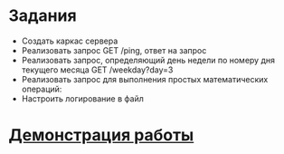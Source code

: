 # Задания
* Создать каркас сервера
* Реализовать запрос GET /ping, ответ на запрос
* Реализовать запрос, определяющий день недели по номеру дня текущего месяца GET /weekday?day=3
* Реализовать запрос для выполнения простых математических операций:
* Настроить логирование в файл   

# [Демонстрация работы](https://disk.yandex.ru/i/pN65oMJOo2l2wQ)
